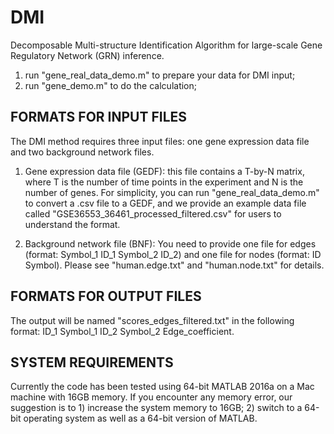 # DMI
Decomposable Multi-structure Identification Algorithm for large-scale Gene Regulatory Network (GRN) inference. 

1. run "gene_real_data_demo.m" to prepare your data for DMI input;
2. run "gene_demo.m" to do the calculation;

## FORMATS FOR INPUT FILES
The DMI method requires three input files: one gene expression data file and two background network files. 

1. Gene expression data file (GEDF): this file contains a T-by-N matrix, where T is the number of time points in the experiment and N is the number of genes. For simplicity, you can run "gene_real_data_demo.m" to convert a .csv file to a GEDF, and we provide an example data file called "GSE36553_36461_processed_filtered.csv" for users to understand the format.

2. Background network file (BNF): You need to provide one file for edges (format: Symbol_1 ID_1 Symbol_2 ID_2) and one file for nodes (format: ID Symbol). Please see "human.edge.txt" and "human.node.txt" for details.

## FORMATS FOR OUTPUT FILES
The output will be named "scores_edges_filtered.txt" in the following format: ID_1 Symbol_1 ID_2 Symbol_2 Edge_coefficient. 

## SYSTEM REQUIREMENTS
Currently the code has been tested using 64-bit MATLAB 2016a on a Mac machine with 16GB memory. If you encounter any memory error, our suggestion is to 1) increase the system memory to 16GB; 2) switch to a 64-bit operating system as well as a 64-bit version of MATLAB. 
